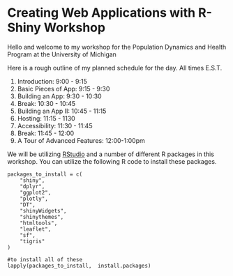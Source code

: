 # Creating Web Applications with R-Shiny Workshop

Hello and welcome to my workshop for the Population Dynamics and Health Program at the University of Michigan

Here is a rough outline of my planned schedule for the day. All times E.S.T.

1. Introduction: 9:00 - 9:15
2. Basic Pieces of App: 9:15 - 9:30
3. Building an App: 9:30 - 10:30
4. Break: 10:30 - 10:45
5. Building an App II: 10:45 - 11:15
6. Hosting: 11:15 - 1130
7. Accessibility: 11:30 - 11:45
8. Break: 11:45 - 12:00
9. A Tour of Advanced Features: 12:00-1:00pm

We will be utilizing [RStudio](https://posit.co/products/open-source/rstudio/) and a number of different R packages in this workshop.  You can utilize the following R code to install these packages.

```{R}
packages_to_install = c(
    "shiny",
    "dplyr",
    "ggplot2",
    "plotly",
    "DT",
    "shinyWidgets",
    "shinythemes",
    "htmltools",
    "leaflet",
    "sf",
    "tigris"
)

#to install all of these
lapply(packages_to_install,  install.packages)
```
